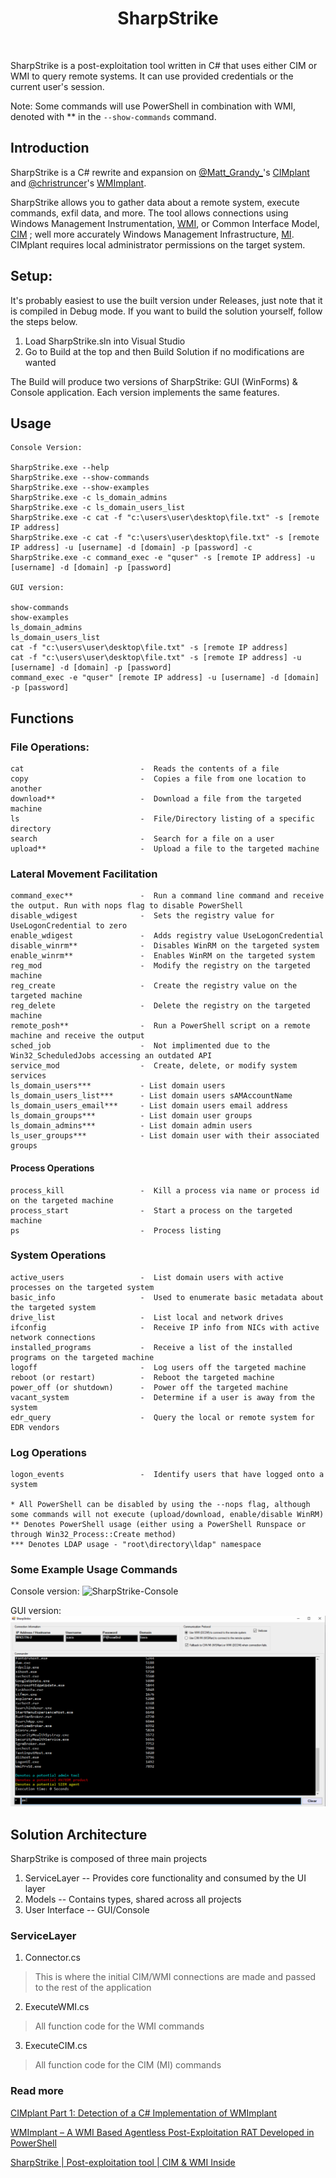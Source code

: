 <div align="center">
	<h1>SharpStrike</h1>
	<br/>
</div>

SharpStrike is a post-exploitation tool written in C# that uses either CIM or WMI to query remote systems. It can use provided credentials or the current user's session.

Note: Some commands will use PowerShell in combination with WMI, denoted with ** in the `--show-commands` command.

## Introduction

SharpStrike is a C# rewrite and expansion on [@Matt_Grandy_](https://twitter.com/Matt_Grandy_)'s [CIMplant](https://github.com/FortyNorthSecurity/CIMplant) and [@christruncer](https://twitter.com/christruncer)'s [WMImplant](https://github.com/FortyNorthSecurity/WMImplant). 

SharpStrike allows you to gather data about a remote system, execute commands, exfil data, and more. The tool allows connections using Windows Management Instrumentation, [WMI](https://docs.microsoft.com/en-us/windows/win32/wmisdk/about-wmi), or Common Interface Model, [CIM](https://www.dmtf.org/standards/cim) ; well more accurately Windows Management Infrastructure, [MI](https://docs.microsoft.com/en-us/previous-versions/windows/desktop/wmi_v2/windows-management-infrastructure). CIMplant requires local administrator permissions on the target system.


## Setup:

It's probably easiest to use the built version under Releases, just note that it is compiled in Debug mode. If you want to build the solution yourself, follow the steps below.

1. Load SharpStrike.sln into Visual Studio
2. Go to Build at the top and then Build Solution if no modifications are wanted

The Build will produce two versions of SharpStrike: GUI (WinForms) & Console application. Each version implements the same features.


## Usage

```
Console Version:

SharpStrike.exe --help
SharpStrike.exe --show-commands
SharpStrike.exe --show-examples
SharpStrike.exe -c ls_domain_admins
SharpStrike.exe -c ls_domain_users_list
SharpStrike.exe -c cat -f "c:\users\user\desktop\file.txt" -s [remote IP address]
SharpStrike.exe -c cat -f "c:\users\user\desktop\file.txt" -s [remote IP address] -u [username] -d [domain] -p [password] -c 
SharpStrike.exe -c command_exec -e "quser" -s [remote IP address] -u [username] -d [domain] -p [password]

GUI version:

show-commands
show-examples
ls_domain_admins
ls_domain_users_list
cat -f "c:\users\user\desktop\file.txt" -s [remote IP address]
cat -f "c:\users\user\desktop\file.txt" -s [remote IP address] -u [username] -d [domain] -p [password]
command_exec -e "quser" [remote IP address] -u [username] -d [domain] -p [password]
```

## Functions

### File Operations:
    cat                          -  Reads the contents of a file
    copy                         -  Copies a file from one location to another
    download**                   -  Download a file from the targeted machine
    ls                           -  File/Directory listing of a specific directory
    search                       -  Search for a file on a user
    upload**                     -  Upload a file to the targeted machine

### Lateral Movement Facilitation
    command_exec**               -  Run a command line command and receive the output. Run with nops flag to disable PowerShell
    disable_wdigest              -  Sets the registry value for UseLogonCredential to zero
    enable_wdigest               -  Adds registry value UseLogonCredential
    disable_winrm**              -  Disables WinRM on the targeted system
    enable_winrm**               -  Enables WinRM on the targeted system
    reg_mod                      -  Modify the registry on the targeted machine
    reg_create                   -  Create the registry value on the targeted machine
    reg_delete                   -  Delete the registry on the targeted machine
    remote_posh**                -  Run a PowerShell script on a remote machine and receive the output
    sched_job                    -  Not implimented due to the Win32_ScheduledJobs accessing an outdated API
    service_mod                  -  Create, delete, or modify system services
    ls_domain_users***           - List domain users                                 
    ls_domain_users_list***      - List domain users sAMAccountName                  
    ls_domain_users_email***     - List domain users email address                   
    ls_domain_groups***          - List domain user groups                           
    ls_domain_admins***          - List domain admin users                           
    ls_user_groups***            - List domain user with their associated groups


#### Process Operations
    process_kill                 -  Kill a process via name or process id on the targeted machine
    process_start                -  Start a process on the targeted machine
    ps                           -  Process listing

### System Operations
    active_users                 -  List domain users with active processes on the targeted system
    basic_info                   -  Used to enumerate basic metadata about the targeted system
    drive_list                   -  List local and network drives
    ifconfig                     -  Receive IP info from NICs with active network connections
    installed_programs           -  Receive a list of the installed programs on the targeted machine
    logoff                       -  Log users off the targeted machine
    reboot (or restart)          -  Reboot the targeted machine
    power_off (or shutdown)      -  Power off the targeted machine
    vacant_system                -  Determine if a user is away from the system
    edr_query                    -  Query the local or remote system for EDR vendors

### Log Operations
    logon_events                 -  Identify users that have logged onto a system

    * All PowerShell can be disabled by using the --nops flag, although some commands will not execute (upload/download, enable/disable WinRM)
    ** Denotes PowerShell usage (either using a PowerShell Runspace or through Win32_Process::Create method)
    *** Denotes LDAP usage - "root\directory\ldap" namespace

### Some Example Usage Commands

Console version:
![SharpStrike-Console](Extras/SharpStrike-Usage.gif?raw=true)


GUI version:
![SharpStrike-GUI](Extras/SharpStrike-GUI.png?raw=true)



## Solution Architecture
SharpStrike is composed of three main projects
1. ServiceLayer -- Provides core functionality and consumed by the UI layer
2. Models -- Contains types, shared across all projects
3. User Interface -- GUI/Console

### ServiceLayer
1. Connector.cs
> This is where the initial CIM/WMI connections are made and passed to the rest of the application

2. ExecuteWMI.cs
> All function code for the WMI commands

3. ExecuteCIM.cs
> All function code for the CIM (MI) commands




### Read more
[CIMplant Part 1: Detection of a C# Implementation of WMImplant](https://fortynorthsecurity.com/blog/cimplant-part-1-detections/)

[WMImplant – A WMI Based Agentless Post-Exploitation RAT Developed in PowerShell](https://www.fireeye.com/blog/threat-research/2017/03/wmimplant_a_wmi_ba.html)

[SharpStrike | Post-exploitation tool | CIM & WMI Inside](https://c99.sh/sharpstrike-post-exploitation-tool-cim-wmi-inside/)